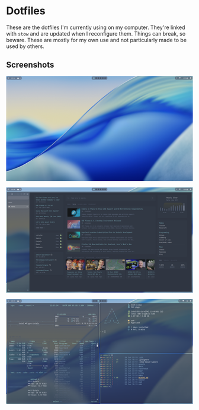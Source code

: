 # Dotfiles

These are the dotfiles I'm currently using on my computer. They're linked with `stow` and are updated when I reconfigure them. Things can break, so beware. These are mostly for my own use and not particularly made to be used by others.

## Screenshots

![An empty desktop with waybar on top](./assets/desktop.png)

![The zen browser with a glance homepage open](./assets/browser.png)

![A bunch of terminals with different outputs](./assets/terminals.png)
